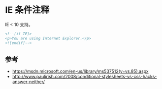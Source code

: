 # IE 条件注释

IE < 10 支持。

``` html
<!--[if IE]>
<p>You are using Internet Explorer.</p>
<![endif]-->
```

## 参考

- https://msdn.microsoft.com/en-us/library/ms537512(v=vs.85).aspx
- http://www.paulirish.com/2008/conditional-stylesheets-vs-css-hacks-answer-neither/
